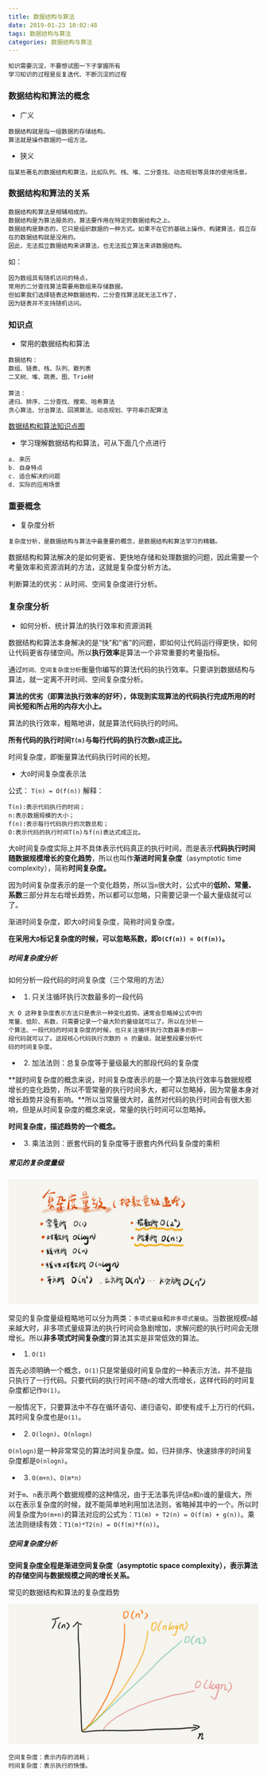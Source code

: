 ```yaml
---
title: 数据结构与算法
date: 2019-01-23 10:02:48
tags: 数据结构与算法
categories: 数据结构与算法
---
```


```
知识需要沉淀，不要想试图一下子掌握所有
学习知识的过程是反复迭代、不断沉淀的过程
```

### 数据结构和算法的概念

* 广义

```
数据结构就是指一组数据的存储结构。
算法就是操作数据的一组方法。
```

* 狭义

```
指某些著名的数据结构和算法，比如队列、栈、堆、二分查找、动态规划等具体的使用场景。
```

### 数据结构和算法的关系

```
数据结构和算法是相辅相成的。
数据结构是为算法服务的，算法要作用在特定的数据结构之上。
数据结构是静态的，它只是组织数据的一种方式。如果不在它的基础上操作、构建算法，孤立存在的数据结构就是没用的。
因此，无法孤立数据结构来讲算法，也无法孤立算法来讲数据结构。
```

如：

```
因为数组具有随机访问的特点，
常用的二分查找算法需要用数组来存储数据。
但如果我们选择链表这种数据结构，二分查找算法就无法工作了，
因为链表并不支持随机访问。
```

### 知识点

* 常用的数据结构和算法

```
数据结构：
数组、链表、栈、队列、散列表
二叉树、堆、跳表、图、Trie树

算法：
递归、排序、二分查找、搜索、哈希算法
贪心算法、分治算法、回溯算法、动态规划、字符串匹配算法
```

[数据结构和算法知识点图](https://88benxiaoyang.github.io/2019/01/23/数据结构与算法图表（一）/)

* 学习理解数据结构和算法，可从下面几个点进行

```
a. 来历
b. 自身特点
c. 适合解决的问题
d. 实际的应用场景
```

### 重要概念

* 复杂度分析

```
复杂度分析，是数据结构与算法中最重要的概念，是数据结构和算法学习的精髓。
```

数据结构和算法解决的是如何更省、更快地存储和处理数据的问题，因此需要一个考量效率和资源消耗的方法，这就是复杂度分析方法。

判断算法的优劣：从时间、空间复杂度进行分析。

### 复杂度分析

* 如何分析、统计算法的执行效率和资源消耗

数据结构和算法本身解决的是“快”和“省”的问题，即如何让代码运行得更快，如何让代码更省存储空间。所以**执行效率**是算法一个非常重要的考量指标。

通过`时间、空间复杂度分析`衡量你编写的算法代码的执行效率。只要讲到数据结构与算法，就一定离不开时间、空间复杂度分析。

**算法的优劣（即算法执行效率的好坏），体现到实现算法的代码执行完成所用的时间长短和所占用的内存大小上。**

算法的执行效率，粗略地讲，就是算法代码执行的时间。

**所有代码的执行时间`T(n)`与每行代码的执行次数`n`成正比。**

时间复杂度，即衡量算法代码执行时间的长短。

* 大`O`时间复杂度表示法

公式： `T(n) = O(f(n))`
解释： 

```
T(n):表示代码执行的时间；
n:表示数据规模的大小；
f(n):表示每行代码执行的次数总和；
O:表示代码的执行时间T(n)与f(n)表达式成正比。
```

大`O`时间复杂度实际上并不具体表示代码真正的执行时间，而是表示**代码执行时间随数据规模增长的变化趋势**，所以也叫作**渐进时间复杂度**（asymptotic time complexity），简称**时间复杂度。**

因为时间复杂度表示的是一个变化趋势，所以当`n`很大时，公式中的**低阶、常量、系数**三部分并左右增长趋势，所以都可以忽略，只需要记录一个最大量级就可以了。

渐进时间复杂度，即大`O`时间复杂度，简称时间复杂度。

**在采用大`O`标记复杂度的时候，可以忽略系数，即`O(Cf(n)) = O(f(n))`。**

##### 时间复杂度分析

如何分析一段代码的时间复杂度（三个常用的方法）

* 1. 只关注循环执行次数最多的一段代码

```
大 O 这种复杂度表示方法只是表示一种变化趋势。通常会忽略掉公式中的
常量、低阶、系数，只需要记录一个最大阶的量级就可以了。所以在分析一
个算法、一段代码的时间复杂度的时候，也只关注循环执行次数最多的那一
段代码就可以了。这段核心代码执行次数的 n 的量级，就是整段要分析代
码的时间复杂度。
```

* 2. 加法法则：总复杂度等于量级最大的那段代码的复杂度

**就时间复杂度的概念来说，时间复杂度表示的是一个算法执行效率与数据规模增长的变化趋势，所以不管常量的执行时间多大，都可以忽略掉，因为常量本身对增长趋势并没有影响。**所以当常量很大时，虽然对代码的执行时间会有很大影响，但是从时间复杂度的概念来说，常量的执行时间可以忽略掉。

**时间复杂度，描述趋势的一个概念。**

* 3. 乘法法则：嵌套代码的复杂度等于嵌套内外代码复杂度的乘积

##### 常见的复杂度量级

![复杂度量级](数据结构与算法/复杂度量级.jpg)

常见的复杂度量级粗略地可以分为两类：`多项式量级`和`非多项式量级`。当数据规模`n`越来越大时，非多项式量级算法的执行时间会急剧增加，求解问题的执行时间会无限增长。所以**非多项式时间复杂度**的算法其实是非常低效的算法。

* 1. `O(1)`

首先必须明确一个概念，`O(1)`只是常量级时间复杂度的一种表示方法，并不是指只执行了一行代码。只要代码的执行时间不随`n`的增大而增长，这样代码的时间复杂度都记作`O(1)`。

一般情况下，只要算法中不存在循环语句、递归语句，即使有成千上万行的代码，其时间复杂度也是`O(1)`。

* 2. `O(logn)`、`O(nlogn)`

`O(nlogn)`是一种非常常见的算法时间复杂度。如，归并排序、快速排序的时间复杂度都是`O(nlogn)`。

* 3. `O(m+n)`、`O(m*n)`

对于`m`、`n`表示两个数据规模的这种情况，由于无法事先评估`m`和`n`谁的量级大，所以在表示复杂度的时候，就不能简单地利用加法法则，省略掉其中的一个。所以时间复杂度为`O(m+n)`的算法对应的公式为：`T1(m) + T2(n) = O(f(m) + g(n))`。乘法法则继续有效：`T1(m)*T2(n) = O(f(m)*f(n))`。

##### 空间复杂度分析

**空间复杂度全程是渐进空间复杂度（asymptotic space complexity），表示算法的存储空间与数据规模之间的增长关系。**

常见的数据结构和算法的复杂度趋势

![常见的数据结构和算法的复杂度趋势](数据结构与算法/常见的数据结构和算法的复杂度趋势.jpg)

```
空间复杂度：表示内存的消耗；
时间复杂度：表示执行的快慢。
```